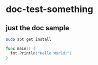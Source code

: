 # doc-test-something

## just the doc sample

```bash
sudo apt get install
```

```go
func main() {
  fmt.Println("Hello World!")
}
```
